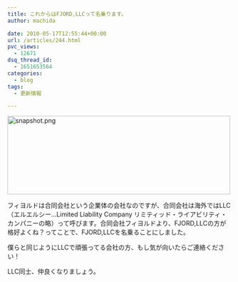 ```yaml
---
title: これからはFJORD,LLCって名乗ります。
author: machida

date: 2010-05-17T12:55:44+00:00
url: /articles/244.html
pvc_views:
  - 12671
dsq_thread_id:
  - 1651653564
categories:
  - blog
tags:
  - 更新情報

---
```

<p class="center">
  <a href="http://www.flickr.com/photos/fjord_llc/4614690827/" title="snapshot.png by 町田 哲平（teppei machida）, on Flickr"><img src="http://farm5.static.flickr.com/4061/4614690827_283c530e5a.jpg" width="500" height="176" alt="snapshot.png" /></a>
</p>

フィヨルドは合同会社という企業体の会社なのですが、合同会社は海外ではLLC（エルエルシー…Limited Liability Company リミティッド・ライアビリティ・カンパニーの略）って呼びます。合同会社フィヨルドより、FJORD,LLCの方が格好よくね？ってことで、FJORD,LLCを名乗ることにしました。

僕らと同じようにLLCで頑張ってる会社の方、もし気が向いたらご連絡ください！
  
LLC同士、仲良くなりましょう。